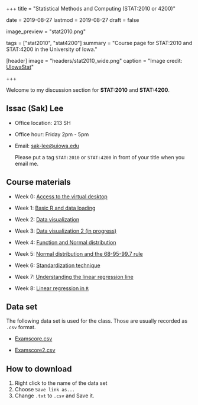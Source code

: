 +++
title = "Statistical Methods and Computing (STAT:2010 or 4200)"

date = 2019-08-27
lastmod = 2019-08-27
draft = false

image_preview = "stat2010.png"

tags = ["stat2010", "stat4200"]
summary = "Course page for STAT:2010 and STAT:4200 in the University of Iowa."

[header]
image = "headers/stat2010_wide.png"
caption = "Image credit: [UIowaStat](https://stat.uiowa.edu/)"

+++

Welcome to my discussion section for **STAT:2010** and **STAT:4200**.

## Issac (Sak) Lee

- Office location: 213 SH
- Office hour: Friday 2pm - 5pm
- Email: sak-lee@uiowa.edu
    
    Please put a tag `STAT:2010` or `STAT:4200` in front of your title when you email me.

## Course materials

- Week 0: <a href="https://theissaclee.com/post/stat2010-week0/" target="_self">Access to the virtual desktop</a>

- Week 1: <a href="https://theissaclee.com/post/stat2010-week1/" target="_self">Basic R and data loading</a>

- Week 2: <a href="https://theissaclee.com/post/stat2010-week2/" target="_self">Data visualization</a>

- Week 3: <a href="https://theissaclee.com/post/stat2010-week3/" target="_self">Data visualization 2 (in progress)</a>

- Week 4: <a href="https://theissaclee.com/post/stat2010-week4/" target="_self">Function and Normal distribution</a>

- Week 5: <a href="https://theissaclee.com/post/stat2010-week5/" target="_self">Normal distribution and the 68-95-99.7 rule</a>

- Week 6: <a href="https://theissaclee.com/post/stat2010-week6/" target="_self">Standardization technique</a>

- Week 7: <a href="https://theissaclee.com/post/stat2010-week7/" target="_self">Understanding the linear regression line</a>

- Week 8: <a href="https://theissaclee.com/post/stat2010-week8/" target="_self">Linear regression in `R`</a>

## Data set

The following data set is used for the class. Those are usually recorded as `.csv` format.

- [Examscore.csv](https://raw.githubusercontent.com/issactoast/EnBlog/master/static/files/stat2010/examscore.csv)

- [Examscore2.csv](https://raw.githubusercontent.com/issactoast/EnBlog/master/static/files/stat2010/examscore2.csv)

## How to download

1. Right click to the name of the data set
1. Choose `Save link as...`
1. Change `.txt` to `.csv` and Save it.

